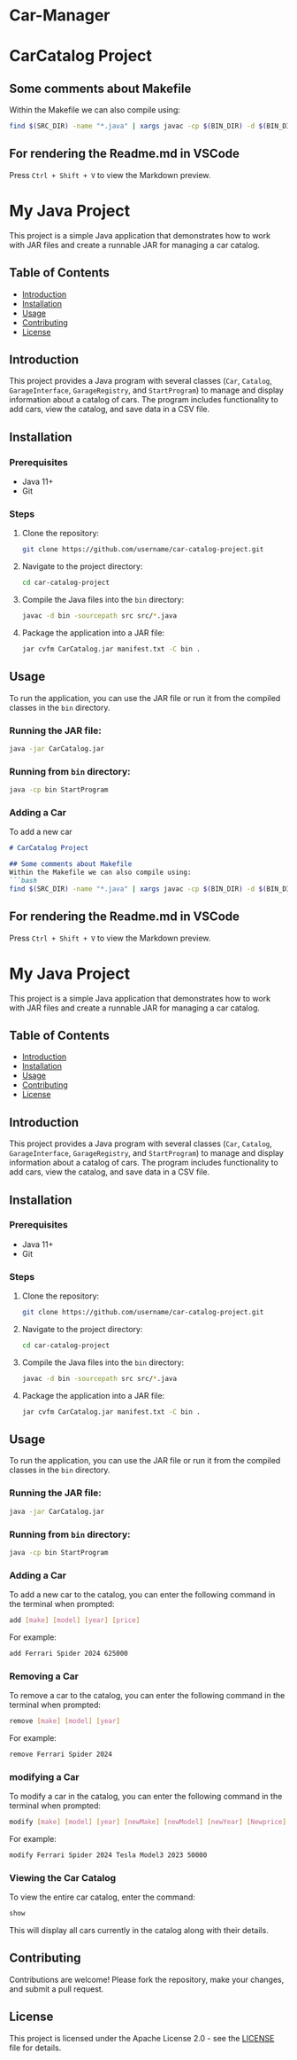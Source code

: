 # Car-Manager
# CarCatalog Project

## Some comments about Makefile
Within the Makefile we can also compile using:
```bash
find $(SRC_DIR) -name "*.java" | xargs javac -cp $(BIN_DIR) -d $(BIN_DIR)
```

## For rendering the Readme.md in VSCode
Press `Ctrl + Shift + V` to view the Markdown preview.

# My Java Project

This project is a simple Java application that demonstrates how to work with JAR files and create a runnable JAR for managing a car catalog.

## Table of Contents

- [Introduction](#introduction)
- [Installation](#installation)
- [Usage](#usage)
- [Contributing](#contributing)
- [License](#license)

## Introduction

This project provides a Java program with several classes (`Car`, `Catalog`, `GarageInterface`, `GarageRegistry`, and `StartProgram`) to manage and display information about a catalog of cars. The program includes functionality to add cars, view the catalog, and save data in a CSV file.

## Installation

### Prerequisites
- Java 11+
- Git

### Steps

1. Clone the repository:
    ```bash
    git clone https://github.com/username/car-catalog-project.git
    ```

2. Navigate to the project directory:
    ```bash
    cd car-catalog-project
    ```

3. Compile the Java files into the `bin` directory:
    ```bash
    javac -d bin -sourcepath src src/*.java
    ```

4. Package the application into a JAR file:
    ```bash
    jar cvfm CarCatalog.jar manifest.txt -C bin .
    ```

## Usage

To run the application, you can use the JAR file or run it from the compiled classes in the `bin` directory.

### Running the JAR file:

```bash
java -jar CarCatalog.jar
```

### Running from `bin` directory:

```bash
java -cp bin StartProgram
```

### Adding a Car
To add a new car 
```markdown
# CarCatalog Project

## Some comments about Makefile
Within the Makefile we can also compile using:
```bash
find $(SRC_DIR) -name "*.java" | xargs javac -cp $(BIN_DIR) -d $(BIN_DIR)
```

## For rendering the Readme.md in VSCode
Press `Ctrl + Shift + V` to view the Markdown preview.

# My Java Project

This project is a simple Java application that demonstrates how to work with JAR files and create a runnable JAR for managing a car catalog.

## Table of Contents

- [Introduction](#introduction)
- [Installation](#installation)
- [Usage](#usage)
- [Contributing](#contributing)
- [License](#license)

## Introduction

This project provides a Java program with several classes (`Car`, `Catalog`, `GarageInterface`, `GarageRegistry`, and `StartProgram`) to manage and display information about a catalog of cars. The program includes functionality to add cars, view the catalog, and save data in a CSV file.

## Installation

### Prerequisites
- Java 11+
- Git

### Steps

1. Clone the repository:
    ```bash
    git clone https://github.com/username/car-catalog-project.git
    ```

2. Navigate to the project directory:
    ```bash
    cd car-catalog-project
    ```

3. Compile the Java files into the `bin` directory:
    ```bash
    javac -d bin -sourcepath src src/*.java
    ```

4. Package the application into a JAR file:
    ```bash
    jar cvfm CarCatalog.jar manifest.txt -C bin .
    ```

## Usage

To run the application, you can use the JAR file or run it from the compiled classes in the `bin` directory.

### Running the JAR file:

```bash
java -jar CarCatalog.jar
```

### Running from `bin` directory:

```bash
java -cp bin StartProgram
```

### Adding a Car

To add a new car to the catalog, you can enter the following command in the terminal when prompted:

```bash
add [make] [model] [year] [price]
```

For example:
```bash
add Ferrari Spider 2024 625000
```

### Removing a Car

To remove a car to the catalog, you can enter the following command in the terminal when prompted:

```bash
remove [make] [model] [year]
```

For example:
```bash
remove Ferrari Spider 2024 
```

### modifying a Car

To modify a car in the catalog, you can enter the following command in the terminal when prompted:

```bash
modify [make] [model] [year] [newMake] [newModel] [newYear] [Newprice]
```

For example:
```bash
modify Ferrari Spider 2024 Tesla Model3 2023 50000
```

### Viewing the Car Catalog

To view the entire car catalog, enter the command:

```bash
show
```

This will display all cars currently in the catalog along with their details.

## Contributing

Contributions are welcome! Please fork the repository, make your changes, and submit a pull request.

## License

This project is licensed under the Apache License 2.0 - see the [LICENSE](LICENSE) file for details.

